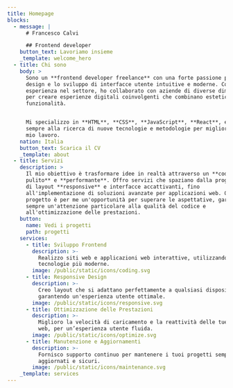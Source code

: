 ```yaml
---
title: Homepage
blocks:
  - message: |
      # Francesco Calvi

      ## Frontend developer
    button_text: Lavoriamo insieme
    _template: welcome_hero
  - title: Chi sono
    body: >
      Sono un **frontend developer freelance** con una forte passione per il
      design e lo sviluppo di interfacce utente intuitive e moderne. Con anni di
      esperienza nel settore, ho collaborato con aziende di diverse dimensioni
      per creare esperienze digitali coinvolgenti che combinano estetica e
      funzionalità.


      Mi specializzo in **HTML**, **CSS**, **JavaScript**, **React**, e sono
      sempre alla ricerca di nuove tecnologie e metodologie per migliorare il
      mio lavoro.
    nation: Italia
    button_text: Scarica il CV
    _template: about
  - title: Servizi
    description: >
      Il mio obiettivo è trasformare idee in realtà attraverso un **codice
      pulito** e **performante**. Offro servizi che spaziano dalla progettazione
      di layout **responsive** e interfacce accattivanti, fino
      all'implementazione di soluzioni avanzate per applicazioni web. Ogni
      progetto è per me un'opportunità per superare le aspettative, garantendo
      sempre un'attenzione particolare alla qualità del codice e
      all'ottimizzazione delle prestazioni.
    button:
      name: Vedi i progetti
      path: progetti
    services:
      - title: Sviluppo Frontend
        description: >-
          Realizzo siti web e applicazioni web interattive, utilizzando le
          tecnologie più moderne.
        image: /public/static/icons/coding.svg
      - title: Responsive Design
        description: >-
          Creo layout che si adattano perfettamente a qualsiasi dispositivo,
          garantendo un'esperienza utente ottimale.
        image: /public/static/icons/responsive.svg
      - title: Ottimizzazione delle Prestazioni
        description: >-
          Miglioro la velocità di caricamento e la reattività delle tue pagine
          web, per un’esperienza utente fluida.
        image: /public/static/icons/optimize.svg
      - title: Manutenzione e Aggiornamenti
        description: >-
          Fornisco supporto continuo per mantenere i tuoi progetti sempre
          aggiornati e sicuri.
        image: /public/static/icons/maintenance.svg
    _template: services
---
```


